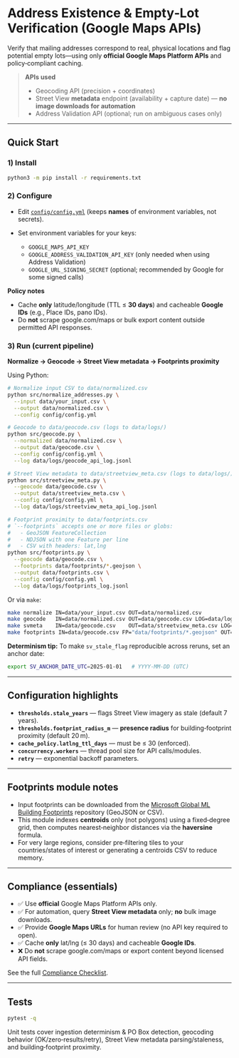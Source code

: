 # Address Existence & Empty‑Lot Verification (Google Maps APIs)

Verify that mailing addresses correspond to real, physical locations and flag potential empty lots—using only **official Google Maps Platform APIs** and policy‑compliant caching.

> **APIs used**
> - Geocoding API (precision + coordinates)
> - Street View **metadata** endpoint (availability + capture date) — **no image downloads for automation**
> - Address Validation API (optional; run on ambiguous cases only)

---

## Quick Start

### 1) Install
```bash
python3 -m pip install -r requirements.txt
```

### 2) Configure

* Edit [`config/config.yml`](config/config.yml) (keeps **names** of environment variables, not secrets).
* Set environment variables for your keys:

  * `GOOGLE_MAPS_API_KEY`
  * `GOOGLE_ADDRESS_VALIDATION_API_KEY` (only needed when using Address Validation)
  * `GOOGLE_URL_SIGNING_SECRET` (optional; recommended by Google for some signed calls)

**Policy notes**

* Cache **only** latitude/longitude (TTL ≤ **30 days**) and cacheable **Google IDs** (e.g., Place IDs, pano IDs).
* Do **not** scrape google.com/maps or bulk export content outside permitted API responses.

### 3) Run (current pipeline)

**Normalize → Geocode → Street View metadata → Footprints proximity**

Using Python:

```bash
# Normalize input CSV to data/normalized.csv
python src/normalize_addresses.py \
  --input data/your_input.csv \
  --output data/normalized.csv \
  --config config/config.yml

# Geocode to data/geocode.csv (logs to data/logs/)
python src/geocode.py \
  --normalized data/normalized.csv \
  --output data/geocode.csv \
  --config config/config.yml \
  --log data/logs/geocode_api_log.jsonl

# Street View metadata to data/streetview_meta.csv (logs to data/logs/)
python src/streetview_meta.py \
  --geocode data/geocode.csv \
  --output data/streetview_meta.csv \
  --config config/config.yml \
  --log data/logs/streetview_meta_api_log.jsonl

# Footprint proximity to data/footprints.csv
# `--footprints` accepts one or more files or globs:
#   - GeoJSON FeatureCollection
#   - NDJSON with one Feature per line
#   - CSV with headers: lat,lng
python src/footprints.py \
  --geocode data/geocode.csv \
  --footprints data/footprints/*.geojson \
  --output data/footprints.csv \
  --config config/config.yml \
  --log data/logs/footprints_log.jsonl
```

Or via `make`:

```bash
make normalize IN=data/your_input.csv OUT=data/normalized.csv
make geocode   IN=data/normalized.csv OUT=data/geocode.csv LOG=data/logs/geocode_api_log.jsonl
make svmeta    IN=data/geocode.csv    OUT=data/streetview_meta.csv LOG=data/logs/streetview_meta_api_log.jsonl
make footprints IN=data/geocode.csv FP="data/footprints/*.geojson" OUT=data/footprints.csv LOG=data/logs/footprints_log.jsonl
```

**Determinism tip:** To make `sv_stale_flag` reproducible across reruns, set an anchor date:

```bash
export SV_ANCHOR_DATE_UTC=2025-01-01   # YYYY-MM-DD (UTC)
```

---

## Configuration highlights

* **`thresholds.stale_years`** — flags Street View imagery as stale (default 7 years).
* **`thresholds.footprint_radius_m`** — **presence radius** for building‑footprint proximity (default 20 m).
* **`cache_policy.latlng_ttl_days`** — must be ≤ 30 (enforced).
* **`concurrency.workers`** — thread pool size for API calls/modules.
* **`retry`** — exponential backoff parameters.

---

## Footprints module notes

* Input footprints can be downloaded from the [Microsoft Global ML Building Footprints](https://github.com/microsoft/GlobalMLBuildingFootprints) repository (GeoJSON or CSV).
* This module indexes **centroids** only (not polygons) using a fixed‑degree grid, then computes nearest‑neighbor distances via the **haversine** formula.
* For very large regions, consider pre‑filtering tiles to your countries/states of interest or generating a centroids CSV to reduce memory.

---

## Compliance (essentials)

* ✅ Use **official** Google Maps Platform APIs only.
* ✅ For automation, query **Street View metadata** only; **no** bulk image downloads.
* ✅ Provide **Google Maps URLs** for human review (no API key required to open).
* ✅ Cache **only** lat/lng (≤ 30 days) and cacheable **Google IDs**.
* ❌ Do **not** scrape google.com/maps or export content beyond licensed API fields.

See the full [Compliance Checklist](docs/compliance_checklist.md).

---

## Tests

```bash
pytest -q
```

Unit tests cover ingestion determinism & PO Box detection, geocoding behavior (OK/zero‑results/retry), Street View metadata parsing/staleness, and building‑footprint proximity.
